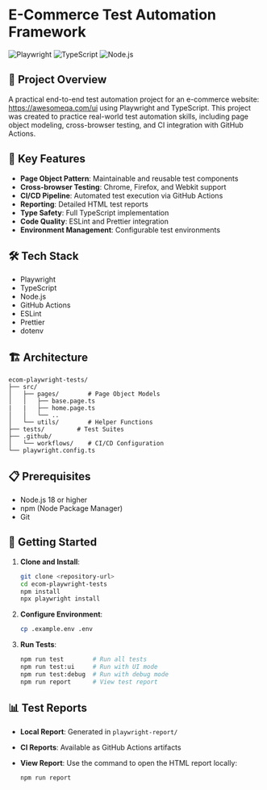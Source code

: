 # E-Commerce Test Automation Framework

![Playwright](https://img.shields.io/badge/Playwright-1.52.0-green.svg)
![TypeScript](https://img.shields.io/badge/TypeScript-5.8.3-blue.svg)
![Node.js](https://img.shields.io/badge/Node.js-18.x-darkgreen.svg)

## 🎯 Project Overview

A practical end-to-end test automation project for an e-commerce website: https://awesomeqa.com/ui using Playwright and TypeScript. This project was created to practice real-world test automation skills, including page object modeling, cross-browser testing, and CI integration with GitHub Actions. 

## 🚀 Key Features

- **Page Object Pattern**: Maintainable and reusable test components
- **Cross-browser Testing**: Chrome, Firefox, and Webkit support
- **CI/CD Pipeline**: Automated test execution via GitHub Actions
- **Reporting**: Detailed HTML test reports
- **Type Safety**: Full TypeScript implementation
- **Code Quality**: ESLint and Prettier integration
- **Environment Management**: Configurable test environments

## 🛠️ Tech Stack

- Playwright
- TypeScript
- Node.js
- GitHub Actions
- ESLint
- Prettier
- dotenv

## 🏗️ Architecture

```
ecom-playwright-tests/
├── src/
│   ├── pages/        # Page Object Models
│   │   ├── base.page.ts
|   |   ├── home.page.ts
│   │   └── ..
│   └── utils/        # Helper Functions
├── tests/         # Test Suites
├── .github/
│   └── workflows/    # CI/CD Configuration
└── playwright.config.ts
```




## 📋 Prerequisites

- Node.js 18 or higher
- npm (Node Package Manager)
- Git

## 🚦 Getting Started

1. **Clone and Install**:

   ```bash
   git clone <repository-url>
   cd ecom-playwright-tests
   npm install
   npx playwright install
   ```

2. **Configure Environment**:

   ```bash
   cp .example.env .env
   ```

3. **Run Tests**:

   ```bash
   npm run test        # Run all tests
   npm run test:ui     # Run with UI mode
   npm run test:debug  # Run with debug mode
   npm run report      # View test report
   ```

## 📊 Test Reports

- **Local Report**: Generated in `playwright-report/`
- **CI Reports**: Available as GitHub Actions artifacts
- **View Report**: Use the command to open the HTML report locally:

  ```bash
  npm run report
  ```





